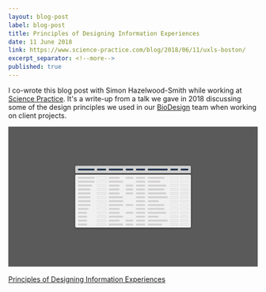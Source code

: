 ```yaml
---
layout: blog-post
label: blog-post
title: Principles of Designing Information Experiences
date: 11 June 2018
link: https://www.science-practice.com/blog/2018/06/11/uxls-boston/
excerpt_separator: <!--more-->
published: true
---
```


I co-wrote this blog post with Simon Hazelwood-Smith while working at [Science Practice](https://www.science-practice.com/). It's a write-up from a talk we gave in 2018 discussing some of the design principles we used in our [BioDesign](https://www.science-practice.com/teams/bio-design/) team when working on client projects.

![Information Hierarchy](/img/posts/11-06-2018/exploration.gif)

<!--more-->
[Principles of Designing Information Experiences](https://www.science-practice.com/blog/2018/06/11/uxls-boston/)
